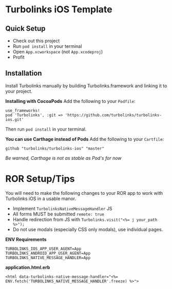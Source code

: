 # Turbolinks iOS Template

## Quick Setup
* Check out this project
* Run `pod install` in your terminal
* Open `App.xcworkspace` (not `App.xcodeproj`)
* Profit

## Installation
Install Turbolinks manually by building Turbolinks.framework and linking it to your project.

**Installing with CocoaPods**
Add the following to your `Podfile`:
```
use_frameworks!
pod 'Turbolinks', :git => 'https://github.com/turbolinks/turbolinks-ios.git'
```
Then run `pod install` in your terminal.

**You can use Carthage instead of Pods**
Add the following to your `Cartfile`:
```
github "turbolinks/turbolinks-ios" "master"
```

*Be warned, Carthage is not as stable as Pod's for now*

# ROR Setup/Tips
You will need to make the following changes to your ROR app to work with Turbolinks iOS in a usable manor.
* Implement `TurbolinksNativeMessageHandler` JS
* All forms MUST be submitted `remote: true`
* Handle redirection from JS with `Turbolinks.visit("<%= j your_path %>");`
* Do not use modals (especially CSS only modals), use individual pages.

**ENV Requirements**
```
TURBOLINKS_IOS_APP_USER_AGENT=App
TURBOLINKS_ANDROID_APP_USER_AGENT=App
TURBOLINKS_NATIVE_MESSAGE_HANDLER=App
```

**application.html.erb**
```
<html data-turbolinks-native-message-handler="<%= ENV.fetch('TURBOLINKS_NATIVE_MESSAGE_HANDLER'.freeze) %>">
```
